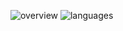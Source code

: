

![overview](https://github.com/hachiXhachi/hachiXhachi/assets/75783462/fabb9f5c-6c8a-45cb-a1df-4400176790bf)
![languages](https://github.com/hachiXhachi/hachiXhachi/assets/75783462/d270e6dd-7c6f-4c65-aadd-0aead27a90e7)

